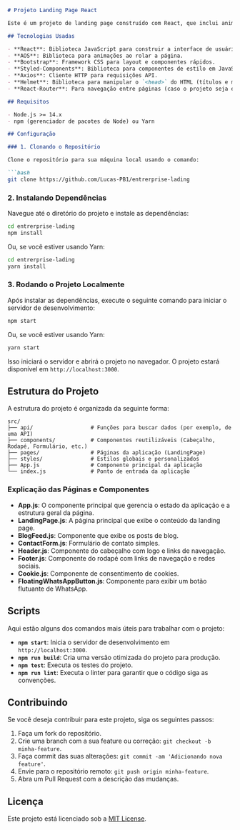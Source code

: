 ```markdown
# Projeto Landing Page React

Este é um projeto de landing page construído com React, que inclui animações de rolagem usando a biblioteca AOS, integração com a API JSON Placeholder para posts de blog, e componentes interativos como um formulário de contato e um botão flutuante para o WhatsApp.

## Tecnologias Usadas

- **React**: Biblioteca JavaScript para construir a interface de usuário.
- **AOS**: Biblioteca para animações ao rolar a página.
- **Bootstrap**: Framework CSS para layout e componentes rápidos.
- **Styled-Components**: Biblioteca para componentes de estilo em JavaScript.
- **Axios**: Cliente HTTP para requisições API.
- **Helmet**: Biblioteca para manipular o `<head>` do HTML (títulos e metadados).
- **React-Router**: Para navegação entre páginas (caso o projeto seja expandido no futuro).

## Requisitos

- Node.js >= 14.x
- npm (gerenciador de pacotes do Node) ou Yarn

## Configuração

### 1. Clonando o Repositório

Clone o repositório para sua máquina local usando o comando:

```bash
git clone https://github.com/Lucas-PB1/entrerprise-lading
```

### 2. Instalando Dependências

Navegue até o diretório do projeto e instale as dependências:

```bash
cd entrerprise-lading
npm install
```

Ou, se você estiver usando Yarn:

```bash
cd entrerprise-lading
yarn install
```

### 3. Rodando o Projeto Localmente

Após instalar as dependências, execute o seguinte comando para iniciar o servidor de desenvolvimento:

```bash
npm start
```

Ou, se você estiver usando Yarn:

```bash
yarn start
```

Isso iniciará o servidor e abrirá o projeto no navegador. O projeto estará disponível em `http://localhost:3000`.

## Estrutura do Projeto

A estrutura do projeto é organizada da seguinte forma:

```
src/
├── api/                  # Funções para buscar dados (por exemplo, de uma API)
├── components/           # Componentes reutilizáveis (Cabeçalho, Rodapé, Formulário, etc.)
├── pages/                # Páginas da aplicação (LandingPage)
├── styles/               # Estilos globais e personalizados
├── App.js                # Componente principal da aplicação
└── index.js              # Ponto de entrada da aplicação
```

### Explicação das Páginas e Componentes

- **App.js**: O componente principal que gerencia o estado da aplicação e a estrutura geral da página.
- **LandingPage.js**: A página principal que exibe o conteúdo da landing page.
- **BlogFeed.js**: Componente que exibe os posts de blog.
- **ContactForm.js**: Formulário de contato simples.
- **Header.js**: Componente do cabeçalho com logo e links de navegação.
- **Footer.js**: Componente do rodapé com links de navegação e redes sociais.
- **Cookie.js**: Componente de consentimento de cookies.
- **FloatingWhatsAppButton.js**: Componente para exibir um botão flutuante de WhatsApp.

## Scripts

Aqui estão alguns dos comandos mais úteis para trabalhar com o projeto:

- **`npm start`**: Inicia o servidor de desenvolvimento em `http://localhost:3000`.
- **`npm run build`**: Cria uma versão otimizada do projeto para produção.
- **`npm test`**: Executa os testes do projeto.
- **`npm run lint`**: Executa o linter para garantir que o código siga as convenções.

## Contribuindo

Se você deseja contribuir para este projeto, siga os seguintes passos:

1. Faça um fork do repositório.
2. Crie uma branch com a sua feature ou correção: `git checkout -b minha-feature`.
3. Faça commit das suas alterações: `git commit -am 'Adicionando nova feature'`.
4. Envie para o repositório remoto: `git push origin minha-feature`.
5. Abra um Pull Request com a descrição das mudanças.

## Licença

Este projeto está licenciado sob a [MIT License](LICENSE).
```

